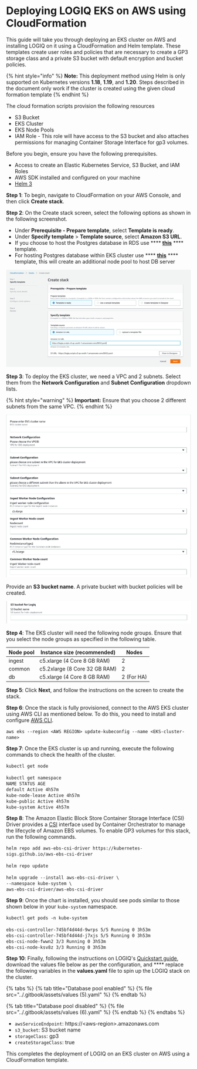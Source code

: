 # Deploying LOGIQ EKS on AWS using CloudFormation

This guide will take you through deploying an EKS cluster on AWS and installing LOGIQ on it using a CloudFormation and Helm template. These templates create user roles and policies that are necessary to create a GP3 storage class and a private S3 bucket with default encryption and bucket policies.&#x20;

{% hint style="info" %}
**Note:** This deployment method using Helm is only supported on Kubernetes versions **1.18**, **1.19**, and **1.20**. Steps described in the document only work if the cluster is created using the given cloud formation template
{% endhint %}

The cloud formation scripts provision the following resources

* S3 Bucket
* EKS Cluster
* EKS Node Pools&#x20;
* IAM Role - This role will have access to the S3 bucket and also attaches permissions for managing Container Storage Interface for gp3 volumes. &#x20;

Before you begin, ensure you have the following prerequisites.&#x20;

* Access to create an Elastic Kubernetes Service, S3 Bucket, and IAM Roles
* AWS SDK installed and configured on your machine&#x20;
* [Helm 3 ](https://helm.sh/docs/intro/install/)

**Step 1**: To begin, navigate to CloudFormation on your AWS Console, and then click **Create stack**.&#x20;

**Step 2**: On the Create stack screen, select the following options as shown in the following screenshot.

* Under **Prerequisite - Prepare template**, select **Template is ready**.
* Under **Specify template** > **Template source**, select **Amazon S3 URL**.
* If you choose to host the Postgres database in RDS use **** [**this**](https://logiq-scripts.s3.ap-south-1.amazonaws.com/EKS1.yml) **** template.
* For hosting Postgres database within EKS cluster use **** [**this**](https://logiq-scripts.s3.ap-south-1.amazonaws.com/EKS2.yaml) **** template, this will create an additional node pool to host DB server

![](<../.gitbook/assets/0 (3) (1)>)

**Step 3**: To deploy the EKS cluster, we need a VPC and 2 subnets. Select them from the **Network Configuration** and **Subnet Configuration** dropdown lists.

{% hint style="warning" %}
**Important:** Ensure that you choose 2 different subnets from the same VPC.&#x20;
{% endhint %}

![](<../.gitbook/assets/image (14).png>)

Provide an **S3 bucket name**. A private bucket with bucket policies will be created.

![](<../.gitbook/assets/image (15).png>)

**Step 4**: The EKS cluster will need the following node groups. Ensure that you select the node groups as specified in the following table.&#x20;

| Node pool | Instance size (recommended)   | Nodes      |
| --------- | ----------------------------- | ---------- |
| ingest    | c5.xlarge (4 Core 8 GB RAM)   | 2          |
| common    | c5.2xlarge (8 Core 32 GB RAM) | 2          |
| db        | c5.xlarge (4 Core 8 GB RAM)   | 2 (For HA) |

**Step 5**: Click **Next**, and follow the instructions on the screen to create the stack.

**Step 6**: Once the stack is fully provisioned, connect to the AWS EKS cluster using AWS CLI as mentioned below. To do this, you need to install and configure [AWS CLI](https://docs.aws.amazon.com/cli/latest/userguide/getting-started-install.html).

```
aws eks --region <AWS REGION> update-kubeconfig --name <EKS-cluster-name>
```

**Step 7**: Once the EKS cluster is up and running, execute the following commands to check the health of the cluster.

```
kubectl get node

kubectl get namespace
NAME STATUS AGE
default Active 4h57m
kube-node-lease Active 4h57m
kube-public Active 4h57m
kube-system Active 4h57m
```

**Step 8**: The Amazon Elastic Block Store Container Storage Interface (CSI) Driver provides a [CSI](https://github.com/container-storage-interface/spec/blob/master/spec.md) interface used by Container Orchestrator to manage the lifecycle of Amazon EBS volumes. To enable GP3 volumes for this stack, run the following commands.

```
helm repo add aws-ebs-csi-driver https://kubernetes-sigs.github.io/aws-ebs-csi-driver

helm repo update

helm upgrade --install aws-ebs-csi-driver \
--namespace kube-system \
aws-ebs-csi-driver/aws-ebs-csi-driver
```

**Step 9**: Once the chart is installed, you should see pods similar to those shown below in your `kube-system` namespace.

```
kubectl get pods -n kube-system

ebs-csi-controller-745bf4d44d-9wrps 5/5 Running 0 3h53m
ebs-csi-controller-745bf4d44d-j7xjs 5/5 Running 0 3h53m
ebs-csi-node-fwwn2 3/3 Running 0 3h53m
ebs-csi-node-ksv8z 3/3 Running 0 3h53m
```

**Step 10**: Finally, following the instructions on LOGIQ's [Quickstart guide](https://docs.logiq.ai/deploying-logiq/k8s-quickstart-guide), download the values file below as per the configuration, and **** replace the following variables in the **values.yaml** file to spin up the LOGIQ stack on the cluster.

{% tabs %}
{% tab title="Database pool enabled" %}
{% file src="../.gitbook/assets/values (5).yaml" %}
{% endtab %}

{% tab title="Database pool disabled" %}
{% file src="../.gitbook/assets/values (6).yaml" %}
{% endtab %}
{% endtabs %}

* `awsServiceEndpoint`: https://\<aws-region>.amazonaws.com
* `s3_bucket`: S3 bucket name
* `storageClass`: gp3
* `createStorageClass`: true

This completes the deployment of LOGIQ on an EKS cluster on AWS using a CloudFormation template.&#x20;

